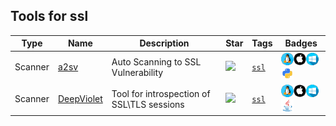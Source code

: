 
## Tools for ssl

| Type | Name | Description | Star | Tags | Badges |
| --- | --- | --- | --- | --- | --- |
|Scanner|[a2sv](https://github.com/hahwul/a2sv)|Auto Scanning to SSL Vulnerability |![](https://img.shields.io/github/stars/hahwul/a2sv?label=%20)|[`ssl`](/tags/ssl.md)|![linux](./images/linux.png)![macos](./images/apple.png)![windows](./images/windows.png)[![Python](./images/python.png)](/langs/Python.md)|
|Scanner|[DeepViolet](https://github.com/spoofzu/DeepViolet)|Tool for introspection of SSL\TLS sessions|![](https://img.shields.io/github/stars/spoofzu/DeepViolet?label=%20)|[`ssl`](/tags/ssl.md)|![linux](./images/linux.png)![macos](./images/apple.png)![windows](./images/windows.png)[![Java](./images/java.png)](/langs/Java.md)|

